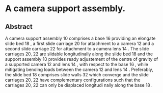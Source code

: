 # A camera support assembly.

## Abstract
A camera support assembly 10 comprises a base 16 providing an elongate slide bed 18 , a first slide carriage 20 for attachment to a camera 12 and a second slide carriage 22 for attachment to a camera lens 14 . The slide carriages 20, 22 are slidable longitudinally along the slide bed 18 and the support assembly 10 provides ready adjustement of the centre of gravity of a supported camera 12 and lens 14 , with respect to the base 16 , while mitigating bending loads between the camera 12 and lens 14 . Preferably, the slide bed 18 comprises slide walls 32 which converge and the slide carriages 20, 22 have complementary configurations such that the carriages 20, 22 can only be displaced longitudi nally along the base 18 .